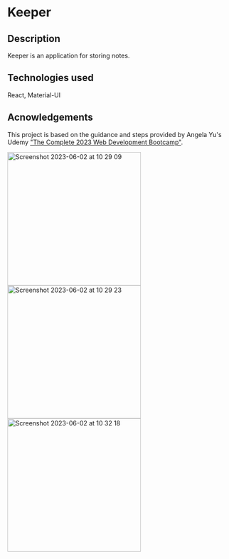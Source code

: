 # Keeper

## Description

Keeper is an application for storing notes.

## Technologies used 

React, Material-UI

## Acnowledgements

This project is based on the guidance and steps provided by Angela Yu's Udemy <a href="https://www.udemy.com/course/the-complete-web-development-bootcamp/learn/lecture/18125215#questions/18744410"> 
"The Complete 2023 Web Development Bootcamp"</a>. 

<img width="300" alt="Screenshot 2023-06-02 at 10 29 09" src="https://github.com/ljenchik/Keeper/assets/84686704/f7b15877-52b4-46c3-8f1d-5f6c490daee5">
<img width="300" alt="Screenshot 2023-06-02 at 10 29 23" src="https://github.com/ljenchik/Keeper/assets/84686704/e34e5d0f-71f1-4bf0-ab9c-0906dfef898b">
<img width="300" alt="Screenshot 2023-06-02 at 10 32 18" src="https://github.com/ljenchik/Keeper/assets/84686704/fcfa62bd-97a2-4c98-a45a-2957922f8310">
